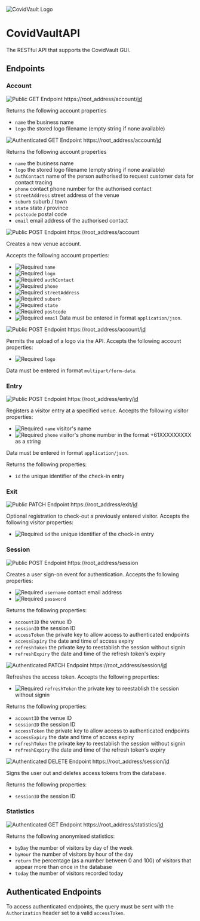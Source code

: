 ![CovidVault Logo](https://www.simpleprogramming.com.au/covid/files/logo-banner.png "CovidVault")

# CovidVaultAPI
The RESTful API that supports the CovidVault GUI.

## Endpoints
### Account
![Public GET Endpoint](https://img.shields.io/badge/Public-GET-green) https://root_address/account/[id](/ "Account ID")

Returns the following account properties
- `name` the business name
- `logo` the stored logo filename (empty string if none available)

![Authenticated GET Endpoint](https://img.shields.io/badge/Authenticated-GET-green) https://root_address/account/[id](/ "Account ID")

Returns the following account properties
- `name` the business name
- `logo` the stored logo filename (empty string if none available)
- `authContact` name of the person authorised to request customer data for contact tracing
- `phone` contact phone number for the authorised contact
- `streetAddress` street address of the venue
- `suburb` suburb / town
- `state` state / province
- `postcode` postal code
- `email` email address of the authorised contact

![Public POST Endpoint](https://img.shields.io/badge/Public-POST-orange) https://root_address/account

Creates a new venue account.

Accepts the following account properties:
- ![Required](https://img.shields.io/badge/-Required-red) `name`
- ![Required](https://img.shields.io/badge/-Required-red) `logo`
- ![Required](https://img.shields.io/badge/-Required-red) `authContact`
- ![Required](https://img.shields.io/badge/-Required-red) `phone`
- ![Required](https://img.shields.io/badge/-Required-red) `streetAddress`
- ![Required](https://img.shields.io/badge/-Required-red) `suburb`
- ![Required](https://img.shields.io/badge/-Required-red) `state`
- ![Required](https://img.shields.io/badge/-Required-red) `postcode`
- ![Required](https://img.shields.io/badge/-Required-red) `email`
Data must be entered in format `application/json`.

![Public POST Endpoint](https://img.shields.io/badge/Public-POST-orange) https://root_address/account/[id](/ "Account ID")

Permits the upload of a logo via the API. Accepts the following account properties:
- ![Required](https://img.shields.io/badge/-Required-red) `logo`

Data must be entered in format `multipart/form-data`.

### Entry
![Public POST Endpoint](https://img.shields.io/badge/Public-POST-orange) https://root_address/entry/[id](/ "Account ID")

Registers a visitor entry at a specified venue. Accepts the following visitor properties:
- ![Required](https://img.shields.io/badge/-Required-red) `name` visitor's name
- ![Required](https://img.shields.io/badge/-Required-red) `phone` visitor's phone number in the format +61XXXXXXXXX as a string

Data must be entered in format `application/json`.

Returns the following properties:
- `id` the unique identifier of the check-in entry

### Exit
![Public PATCH Endpoint](https://img.shields.io/badge/Public-PATCH-grey) https://root_address/exit/[id](/ "Entry ID")

Optional registration to check-out a previously entered visitor. Accepts the following visitor properties:
- ![Required](https://img.shields.io/badge/-Required-red) `id` the unique identifier of the check-in entry

### Session
![Public POST Endpoint](https://img.shields.io/badge/Public-POST-orange) https://root_address/session

Creates a user sign-on event for authentication. Accepts the following properties:
- ![Required](https://img.shields.io/badge/-Required-red) `username` contact email address
- ![Required](https://img.shields.io/badge/-Required-red) `password`

Returns the following properties:
- `accountID` the venue ID
- `sessionID` the session ID
- `accessToken` the private key to allow access to authenticated endpoints
- `accessExpiry` the date and time of access expiry
- `refreshToken` the private key to reestablish the session without signin
- `refreshExpiry` the date and time of the refresh token's expiry

![Authenticated PATCH Endpoint](https://img.shields.io/badge/Authenticated-PATCH-grey) https://root_address/session/[id](/ "Session ID")

Refreshes the access token. Accepts the following properties:
- ![Required](https://img.shields.io/badge/-Required-red) `refreshToken` the private key to reestablish the session without signin

Returns the following properties:
- `accountID` the venue ID
- `sessionID` the session ID
- `accessToken` the private key to allow access to authenticated endpoints
- `accessExpiry` the date and time of access expiry
- `refreshToken` the private key to reestablish the session without signin
- `refreshExpiry` the date and time of the refresh token's expiry

![Authenticated DELETE Endpoint](https://img.shields.io/badge/Authenticated-DELETE-red) https://root_address/session/[id](/ "Session ID")

Signs the user out and deletes access tokens from the database.

Returns the following properties:
- `sessionID` the session ID

### Statistics
![Authenticated GET Endpoint](https://img.shields.io/badge/Authenticated-GET-orange) https://root_address/statistics/[id](/ "Account ID")

Returns the following anonymised statistics:
- `byDay` the number of visitors by day of the week
- `byHour` the number of visitors by hour of the day
- `return` the percentage (as a number between 0 and 100) of visitors that appear more than once in the database
- `today` the number of visitors recorded today

## Authenticated Endpoints
To access authenticated endpoints, the query must be sent with the `Authorization` header set to a valid `accessToken`.